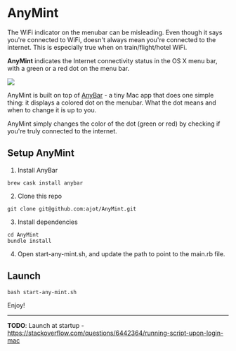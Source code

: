 

# AnyMint
The WiFi indicator on the menubar can be misleading. Even though it says you're connected to WiFi, doesn't always mean you're connected to the internet. This is especially true when on train/flight/hotel WiFi.

**AnyMint** indicates the Internet connectivity status in the OS X menu bar, with a green or a red dot on the menu bar.

![](https://github.com/ajot/menubar-wifi-status/blob/master/assets/demo.gif)

AnyMint is built on top of [AnyBar](https://github.com/tonsky/AnyBar) - a tiny Mac app that does one simple thing: it displays a colored dot on the menubar. What the dot means and when to change it is up to you.

AnyMint simply changes the color of the dot (green or red) by checking if you're truly connected to the internet.

## Setup AnyMint

1. Install AnyBar
```
brew cask install anybar
```

2. Clone this repo
```
git clone git@github.com:ajot/AnyMint.git
```

3. Install dependencies
```
cd AnyMint
bundle install
```

4. Open start-any-mint.sh, and update the path to point to the main.rb file.

## Launch
    bash start-any-mint.sh

Enjoy!

---

**TODO**: Launch at startup - https://stackoverflow.com/questions/6442364/running-script-upon-login-mac
